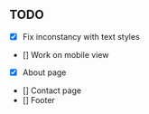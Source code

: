 ## TODO
- [x] Fix inconstancy with text styles
- [] Work on mobile view
- [x] About page
- [] Contact page
- [] Footer
